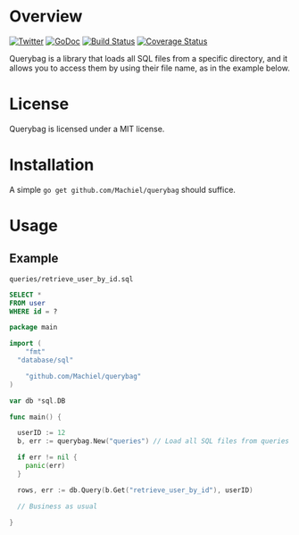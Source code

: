 # Overview
[![Twitter](https://img.shields.io/badge/author-%40MachielMolenaar-blue.svg)](https://twitter.com/MachielMolenaar)
[![GoDoc](https://godoc.org/github.com/Machiel/querybag?status.svg)](https://godoc.org/github.com/Machiel/querybag)
[![Build Status](https://img.shields.io/travis/Machiel/querybag.svg)]()
[![Coverage Status](https://coveralls.io/repos/Machiel/querybag/badge.svg?branch=master&service=github)](https://coveralls.io/github/Machiel/querybag?branch=master)

Querybag is a library that loads all SQL files from a specific directory, and it
allows you to access them by using their file name, as in the example below.

# License
Querybag is licensed under a MIT license.

# Installation
A simple `go get github.com/Machiel/querybag` should suffice.

# Usage

## Example

`queries/retrieve_user_by_id.sql`

```sql
SELECT *
FROM user
WHERE id = ?
```

```go
package main

import (
	"fmt"
  "database/sql"

	"github.com/Machiel/querybag"
)

var db *sql.DB

func main() {

  userID := 12
  b, err := querybag.New("queries") // Load all SQL files from queries directory

  if err != nil {
    panic(err)
  }

  rows, err := db.Query(b.Get("retrieve_user_by_id"), userID)

  // Business as usual

}
```

